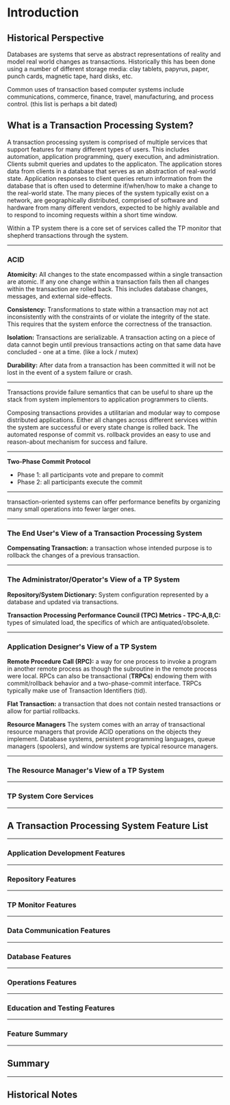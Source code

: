# Introduction
## Historical Perspective
Databases are systems that serve as abstract representations of reality and model real world changes as transactions. Historically this has been done using a number of different storage media: clay tablets, papyrus, paper, punch cards, magnetic tape, hard disks, etc.

Common uses of transaction based computer systems include communications, commerce, finance, travel, manufacturing, and process control. (this list is perhaps a bit dated)

## What is a Transaction Processing System?
A transaction processing system is comprised of multiple services that support features for many different types of users. This includes automation, application programming, query execution, and administration. Clients submit queries and updates to the applicaton. The application stores data from clients in a database that serves as an abstraction of real-world state. Application responses to client queries return information from the database that is often used to determine if/when/how to make a change to the real-world state.  The many pieces of the system typically exist on a network, are geographically distributed, comprised of software and hardware from many different vendors, expected to be highly available and to respond to incoming requests within a short time window.

Within a TP system there is a core set of services called the TP monitor that shepherd transactions through the system.

___
### ACID
**Atomicity:**
All changes to the state encompassed within a single transaction are atomic. If any one change within a transaction fails then all changes within the transaction are rolled back. This includes database changes, messages, and external side-effects.

**Consistency:** Transformations to state within a transaction may not act inconsistently with the constraints of or violate the integrity of the state. This requires that the system enforce the correctness of the transaction.

**Isolation:** Transactions are serializable.  A transaction acting on a piece of data cannot begin until previous transactions acting on that same data have concluded - one at a time. (like a lock / mutex)

**Durability:** After data from a transaction has been committed it will not be lost in the event of a system failure or crash.
___

Transactions provide failure semantics that can be useful to share up the stack from system implementors to application programmers to clients.

Composing transactions provides a utilitarian and modular way to compose distributed applications.  Either all changes across different services within the system are successful or every state change is rolled back.  The automated response of commit vs. rollback provides an easy to use and reason-about mechanism for success and failure.
___
**Two-Phase Commit Protocol**
- Phase 1: all participants vote and prepare to commit
- Phase 2: all participants execute the commit
___
transaction-oriented systems can offer performance benefits by organizing many small operations into fewer larger ones.
___
### The End User's View of a Transaction Processing System
**Compensating Transaction:** a transaction whose intended purpose is to rollback the changes of a previous transaction.
___
### The Administrator/Operator's View of a TP System
**Repository/System Dictionary:** System configuration represented by a database and updated via transactions.

**Transaction Processing Performance Council (TPC) Metrics - TPC-A,B,C:** types of simulated load, the specifics of which are antiquated/obsolete.
___
### Application Designer's View of a TP System
**Remote Procedure Call (RPC):** a way for one process to invoke a program in another remote process as though the subroutine in the remote process were local. RPCs can also be transactional (**TRPCs**) endowing them with commit/rollback behavior and a two-phase-commit interface. TRPCs typically make use of Transaction Identifiers (tid).

**Flat Transaction:** a transaction that does not contain nested transactions or allow for partial rollbacks.

**Resource Managers** The system comes with an array of transactional resource managers that provide ACID operations on the objects they implement. Database systems, persistent programming languages, queue managers (spoolers), and window systems are typical resource managers.
___
### The Resource Manager's View of a TP System
___
### TP System Core Services
___
## A Transaction Processing System Feature List
___
### Application Development Features
___
### Repository Features
___
### TP Monitor Features
___
### Data Communication Features
___
### Database Features
___
### Operations Features
___
### Education and Testing Features
___
### Feature Summary
___
## Summary
___
## Historical Notes

